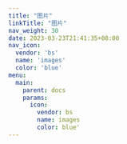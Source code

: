 ```yaml
---
title: "图片"
linkTitle: "图片"
nav_weight: 30
date: 2023-03-23T21:41:35+08:00
nav_icon:
  vendor: 'bs'
  name: 'images'
  color: 'blue'
menu:
  main:
    parent: docs
    params:
      icon:
        vendor: bs
        name: images
        color: blue'
---
```

